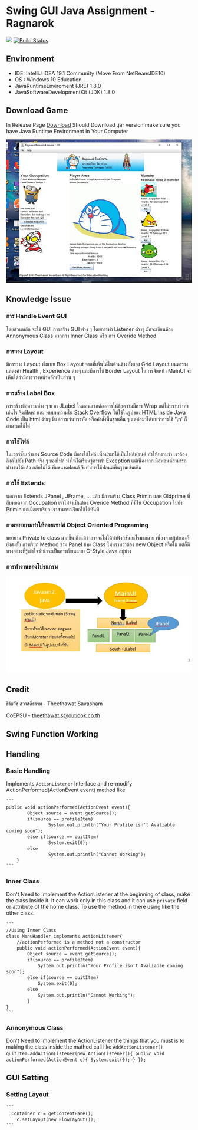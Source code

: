 # Swing GUI Java Assignment - Ragnarok

![](https://vsrm.dev.azure.com/theethawats/_apis/public/Release/badge/14d899b7-8338-430d-b6b4-8ba2004d2d9d/1/1)
[![Build Status](https://dev.azure.com/theethawats/theethawatpredev/_apis/build/status/theethawat.JavaAssignment?branchName=master)](https://dev.azure.com/theethawats/theethawatpredev/_build/latest?definitionId=2&branchName=master)

## Environment
* IDE: IntelliJ IDEA 19.1 Community (Move From NetBeansIDE10)
* OS : Windows 10 Education
* JavaRuntimeEnviroment (JRE) 1.8.0
* JavaSoftwareDevelopmentKit (JDK) 1.8.0

## Download Game
In Release Page [Download](https://github.com/theethawat/JavaAssignment/releases) Should Download .jar version 
make sure you have Java Runtime Environment in Your Computer

![program screenshot](https://raw.githubusercontent.com/theethawat/JavaAssignment/master/Screenshot.jpg)
## Knowledge Issue
### การ Handle Event GUI
โดยส่วนหลัก จะใช้ GUI การสร้าง GUI ต่าง ๆ โดยการทำ Listener ต่างๆ มักจะเขียนด้วย
 Annonymous Class มากกว่า Inner Class หรือ การ Overide Method
### การวาง Layout
 มีการวาง Layout ทั้งแบบ Box Layout จากที่เห็นได้ในด้านข้างทั้งสอง Grid Layout บนตารางแสดงค่า Health , 
 Experience ต่างๆ และมีการใช้ Border Layout ในการจัดหน้า MainUI จะเห็นได้ว่ามีการวางหน้าหลักเป็นส่วน ๆ 
### การสร้าง Label Box 
การสร้างข้อความต่าง ๆ พวก JLabel ในตอนแรกต้องการให้ข้อความมีการ Wrap แต่ไม่ทราบว่าทำเช่นไร จึงเปิดหา และ พบบทความใน
 Stack Overflow ให้ใช้ในรูปของ HTML Inside Java Code เป็น html ง่ายๆ มีแค่การเว้นบรรทัด หรือคำสั่งพื้นฐานอื่น ๆ 
 แต่ต่อมาได้พบว่าการใช้ '\n' ก็สามารถใช้ได่
 ### การใช้ไฟล์
 ในเวอร์ชั่นเก่าของ Source Code มีการใช้ไฟล์ เพื่อนำมาใช้เป็นไฟล์ฟอนต์ ทำให้ทราบว่า เราต้องลิงค์ไปยัง Path จริง ๆ ของไฟล์ ทำให้ได้เรียนรู้การทำ Exception แต่เนื่องจากเมื่อฟอนต์สามารถทำงานได้แล้ว กลับไม่ได้เพิ่มขนาดฟอนต์ จึงทำการใช้ฟอนต์พื้นฐานเช่นเดิม 
### การใช้ Extends
 นอกจาก Extends JPanel , JFrame, … แล้ว มีการสร้าง Class Primin แลพ  Oldprime ที่สืบทอดจาก Occupation 
 เราไม่จำเป็นต้อง Overide Method ที่มีใน Occupation ไปยัง Primin แต่เมื่อเราเรียก เราสามารถเรียกใช้ได้ทันที 
### กามพยายามทำให้คอยเซปต์ Object Oriented Programing
พยายาม Private to class มากขึ้น ถึงแม้ว่าอาจจะไม่ได้ทำฟังก์ชันอะไรมากมาย เนื่องจากผู้ทำเองก็ยังสงสัย การเรียก Method ข้าม Panel ข้าม Class ไม่ทราบว่าต้อง new Object หรือไม่ แต่ก็มีบางอย่างที่รู้เข้าใจว่าน่าจะเป็นการเขียนแบบ C-Style Java อยู่บ้าง

### การทำงานของโปรแกรม
![Program Working Model](https://raw.githubusercontent.com/theethawat/JavaAssignment/master/Screenshot2.jpg)

## Credit
ธีร์ธวัช สวาสดิ์ธรรม - Theethawat Savasham

CoEPSU - theethawat.s@outlook.co.th


## Swing Function Working

## Handling
### Basic Handling 
Implements `ActionListener` Interface and re-modify ActionPerformed(ActionEvent event) method like

	```
 	public void actionPerformed(ActionEvent event){
        	Object source = event.getSource();
        	if(source == profileItem)
            		System.out.println("Your Profile isn't Avaliable coming soon");
        	else if(source == quitItem)
            		System.exit(0);
        	else
            		System.out.println("Cannot Working");
    	}	 
	```
### Inner Class
Don't Need to Implement the ActionListener at the beginning of class,
make the class Inside it. It can work only in this class and it can use `private` 
field or attribute of the home class. 
To use the method in there using like the other class.

	```
	//Using Inner Class
	class MenuHandler implements ActionListener{
		//actionPerformed is a method not a constructor
		public void actionPerformed(ActionEvent event){
		    Object source = event.getSource();
			if(source == profileItem)
				System.out.println("Your Profile isn't Avaliable coming soon");
			else if(source == quitItem)
				System.exit(0);
			else
				System.out.println("Cannot Working");
			} 								        
	}
	```

### Annonymous Class
Don't Need to Implement the ActionListener the things that you must is
to making the class inside the mathod call like `AddActionListener()` 
	```
	quitItem.addActionListener(new ActionListener(){
            public void actionPerformed(ActionEvent e){
                System.exit(0);
            }
        });	
	```

## GUI Setting
### Setting Layout
	```
	  Container c = getContentPane();
        c.setLayout(new FlowLayout());
	```